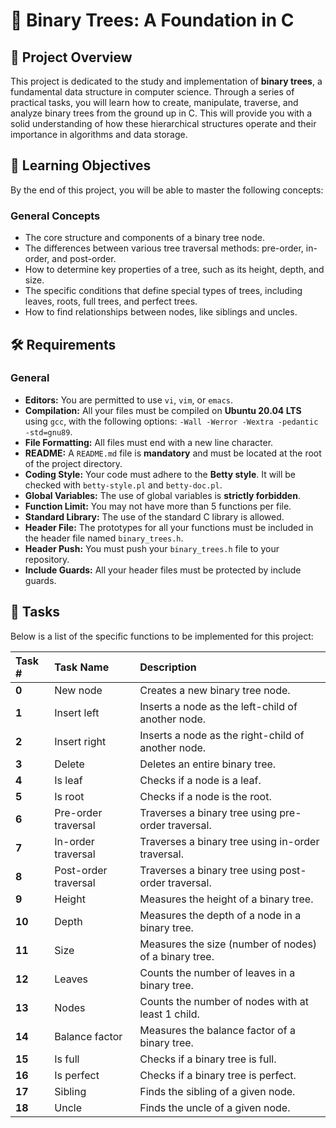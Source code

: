 # 🌳 Binary Trees: A Foundation in C

## 🌟 Project Overview

This project is dedicated to the study and implementation of **binary trees**, a fundamental data structure in computer science. Through a series of practical tasks, you will learn how to create, manipulate, traverse, and analyze binary trees from the ground up in C. This will provide you with a solid understanding of how these hierarchical structures operate and their importance in algorithms and data storage.

## 🎯 Learning Objectives

By the end of this project, you will be able to master the following concepts:

### General Concepts
* The core structure and components of a binary tree node.
* The differences between various tree traversal methods: pre-order, in-order, and post-order.
* How to determine key properties of a tree, such as its height, depth, and size.
* The specific conditions that define special types of trees, including leaves, roots, full trees, and perfect trees.
* How to find relationships between nodes, like siblings and uncles.

## 🛠️ Requirements

### General
* **Editors:** You are permitted to use `vi`, `vim`, or `emacs`.
* **Compilation:** All your files must be compiled on **Ubuntu 20.04 LTS** using `gcc`, with the following options: `-Wall -Werror -Wextra -pedantic -std=gnu89`.
* **File Formatting:** All files must end with a new line character.
* **README:** A `README.md` file is **mandatory** and must be located at the root of the project directory.
* **Coding Style:** Your code must adhere to the **Betty style**. It will be checked with `betty-style.pl` and `betty-doc.pl`.
* **Global Variables:** The use of global variables is **strictly forbidden**.
* **Function Limit:** You may not have more than 5 functions per file.
* **Standard Library:** The use of the standard C library is allowed.
* **Header File:** The prototypes for all your functions must be included in the header file named `binary_trees.h`.
* **Header Push:** You must push your `binary_trees.h` file to your repository.
* **Include Guards:** All your header files must be protected by include guards.

## 🚀 Tasks

Below is a list of the specific functions to be implemented for this project:

| Task # | Task Name | Description |
| :--- | :--- | :--- |
| **0** | New node | Creates a new binary tree node. |
| **1** | Insert left | Inserts a node as the left-child of another node. |
| **2** | Insert right | Inserts a node as the right-child of another node. |
| **3** | Delete | Deletes an entire binary tree. |
| **4** | Is leaf | Checks if a node is a leaf. |
| **5** | Is root | Checks if a node is the root. |
| **6** | Pre-order traversal | Traverses a binary tree using pre-order traversal. |
| **7** | In-order traversal | Traverses a binary tree using in-order traversal. |
| **8** | Post-order traversal | Traverses a binary tree using post-order traversal. |
| **9** | Height | Measures the height of a binary tree. |
| **10** | Depth | Measures the depth of a node in a binary tree. |
| **11** | Size | Measures the size (number of nodes) of a binary tree. |
| **12** | Leaves | Counts the number of leaves in a binary tree. |
| **13** | Nodes | Counts the number of nodes with at least 1 child. |
| **14** | Balance factor | Measures the balance factor of a binary tree. |
| **15** | Is full | Checks if a binary tree is full. |
| **16** | Is perfect | Checks if a binary tree is perfect. |
| **17** | Sibling | Finds the sibling of a given node. |
| **18** | Uncle | Finds the uncle of a given node. |